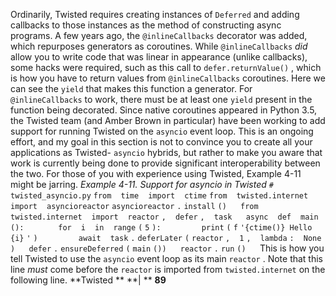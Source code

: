Ordinarily, Twisted requires creating instances of  `Deferred`  and adding callbacks to those instances as the method of constructing async programs. A few years ago, the  `@inlineCallbacks`  decorator was added, which repurposes generators as coroutines. While  `@inlineCallbacks`   *did*  allow you to write code that was linear in appearance (unlike callbacks), some hacks were required, such as this call to `defer.returnValue()` , which is how you have to return values from `@inlineCallbacks`  coroutines. Here we can see the  `yield`  that makes this function a generator. For `@inlineCallbacks`  to work, there must be at least one  `yield`  present in the function being decorated. Since native coroutines appeared in Python 3.5, the Twisted team (and  Amber Brown in particular) have been working to add support for running Twisted on the  `asyncio` event loop. This is an ongoing effort, and my goal in this section is not to convince you to create all your applications as Twisted- `asyncio`  hybrids, but rather to make you aware that work is currently being done to provide significant interoperability between the two. For those of you with experience using Twisted,  Example 4-11  might be jarring. *Example 4-11. Support for asyncio in Twisted* `# twisted_asyncio.py` `from` ` ` `time` ` ` `import` ` ` `ctime` `from` ` ` `twisted.internet` ` ` `import` ` ` `asyncioreactor` `asyncioreactor` `.` `install` `()` `  ` `from` ` ` `twisted.internet` ` ` `import` ` ` `reactor` `,` ` ` `defer` `,` ` ` `task` `  ` `async` ` ` `def` ` ` `main` `():` `  ` `    ` `for` ` ` `i` ` ` `in` ` ` `range` `(` `5` `):` `        ` `print` `(` `f` `'{ctime()} Hello ` `{i}` `'` `)` `        ` `await` ` ` `task` `.` `deferLater` `(` `reactor` `,` ` ` `1` `,` ` ` `lambda` `:` ` ` `None` `)` `  ` `defer` `.` `ensureDeferred` `(` `main` `())` `  ` `reactor` `.` `run` `()` `  ` This is how you tell Twisted to use the  `asyncio`  event loop as its main  `reactor` .  Note that this line  *must*  come before the  `reactor`  is imported from `twisted.internet`  on the following line. **Twisted ** **| ** **89**